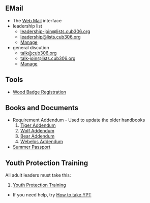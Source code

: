 <!-- Title: Leadership -->

## EMail ##

* The [Web Mail](https://webmail.cub306.org) interface
* leadership list
    * leadership-join@lists.cub306.org
    * leadership@lists.cub306.org
    * [Manage](http://lists.cub306.org/admin.cgi/leadership-cub306.org/)
* general discution
    * talk@cub306.org
    * talk-join@lists.cub306.org
    * [Manage](http://lists.cub306.org/admin.cgi/talk-cub306.org)

## Tools ##
* [Wood Badge Registration](http://www.baltimorebsa.org/programs/wood-badge/n6-220-18-2/67186)

## Books and Documents ##

* Requirement Addendum - Used to update the older handbooks
    1. [Tiger Addendum](https://filestore.scouting.org/filestore/cubscouts/pdf/Tiger_Addendum.pdf)
    1. [Wolf Addendum](https://filestore.scouting.org/filestore/cubscouts/pdf/Wolf_Addendum.pdf)
    1. [Bear Addendum](https://filestore.scouting.org/filestore/cubscouts/pdf/Bear_Addendum.pdf)
    1. [Webelos Addendum](https://filestore.scouting.org/filestore/cubscouts/pdf/WEBELOS_AOL_Addendum.pdf)
* [Summer Passport](http://www.baltimorebsa.org/cubpassport)

## Youth Protection Training ##

All adult leaders must take this:

1. [Youth Protection Training](https://www.scouting.org/training/youth-protection/ "Youth Protection Training")
* If you need help, try [How to take YPT](/ypt)


